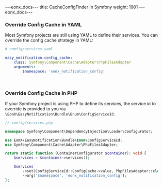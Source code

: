 ---eonx_docs---
title: CacheConfigFinder In Symfony
weight: 1001
---eonx_docs---

### Override Config Cache in YAML

Most Symfony projects are still using YAML to define their services. You can override the config cache strategy in YAML:

```yaml
# config/services.yaml

easy_notification.config_cache:
    class: Symfony\Component\Cache\Adapter\PhpFilesAdapter
    arguments:
        $namespace: 'eonx_notification_config'
```

<br>

### Override Config Cache in PHP

If your Symfony project is using PHP to define its services, the service id to override is provided to you via
`\EonX\EasyNotification\Bundle\Enum\ConfigServiceId`.

```php
// config/services.php

namespace Symfony\Component\DependencyInjection\Loader\Configurator;

use EonX\EasyNotification\Bundle\Enum\ConfigServiceId;
use Symfony\Component\Cache\Adapter\PhpFilesAdapter;

return static function (ContainerConfigurator $container): void {
    $services = $container->services();

    $services
        ->set(ConfigServiceId::ConfigCache->value, PhpFilesAdapter::class)
        ->arg('$namespace', 'eonx_notification_config');
};
```
